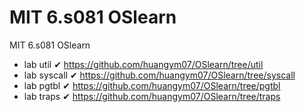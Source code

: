 # MIT 6.s081 OSlearn
MIT 6.s081 OSlearn

- lab util &#10004; https://github.com/huangym07/OSlearn/tree/util
- lab syscall &#10004; https://github.com/huangym07/OSlearn/tree/syscall
- lab pgtbl &#10004; https://github.com/huangym07/OSlearn/tree/pgtbl
- lab traps &#10004; https://github.com/huangym07/OSlearn/tree/traps
